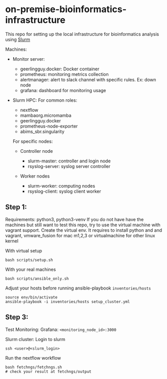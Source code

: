# on-premise-bioinformatics-infrastructure
This repo for setting up the  local infrastructure for bioinformatics analysis using
[Slurm](https://slurm.schedmd.com/overview.html)

Machines: 
+ Monitor server:
    + geerlingguy.docker: Docker container
    + prometheus: monitoring metrics collection
    + alertmanager: alert to slack channel with specific rules. Ex: down node
    + grafana: dashboard for monitoring usage
    

+ Slurm HPC:
    For common roles:
    + nextflow
    + mambaorg.micromamba
    + geerlingguy.docker
    + prometheus-node-exporter
    + abims_sbr.singularity

    For specific nodes:
    + Controller node
        + slurm-master: controller and login node
        + rsyslog-server: syslog server controller

    + Worker nodes
        + slurm-worker: computing nodes
        + rsyslog-client: syslog client worker
        
## Step 1:
Requirements: python3, python3-venv
If you do not have have the machines but still want to test this repo, 
try to use the virtual machine with vagrant support.
Create the virtual env. It requires to install python and and vagrant, vmware_fusion for mac m1,2,3 or virtualmachine for other linux kernel

With virtual setup
```
bash scripts/setup.sh
```
With your real machines
```
bash scripts/ansible_only.sh
```
Adjust your hosts before running ansible-playbook
`inventories/hosts`
```
source env/bin/activate
ansible-playbook -i inventories/hosts setup_cluster.yml
```
## Step 3: 
Test
Monitoring:
Grafana: `<monitoring_node_id>:3000`

Slurm cluster:
Login to slurm 
```
ssh <user>@<slurm_login>
```
Run the nextflow workflow
```
bash fetchngs/fetchngs.sh
# check your result at fetchngs/output
```
